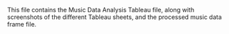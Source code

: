 This file contains the Music Data Analysis Tableau file, 
along with screenshots of the different Tableau sheets,
and the processed music data frame file.
